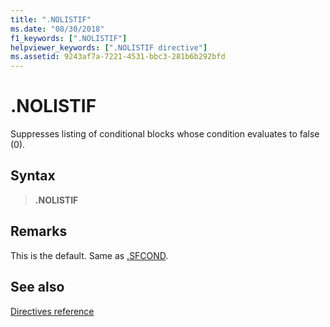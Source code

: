 ```yaml
---
title: ".NOLISTIF"
ms.date: "08/30/2018"
f1_keywords: [".NOLISTIF"]
helpviewer_keywords: [".NOLISTIF directive"]
ms.assetid: 9243af7a-7221-4531-bbc3-281b6b292bfd
---
```

# .NOLISTIF

Suppresses listing of conditional blocks whose condition evaluates to false (0).

## Syntax

> **.NOLISTIF**

## Remarks

This is the default. Same as [.SFCOND](../../assembler/masm/dot-sfcond.md).

## See also

[Directives reference](directives-reference.md)
